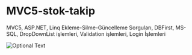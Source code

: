 # MVC5-stok-takip

MVC5, 
ASP.NET, 
Linq Ekleme-Silme-Güncelleme Sorguları, 
DBFirst, 
MS-SQL, 
DropDownList işlemleri, 
Validation işlemleri, 
Login İşlemleri

![Optional Text](http://cagataykiziltan.net/wp-content/uploads/2018/11/entity-framework-design-approaches-300x145.png?raw=true)
